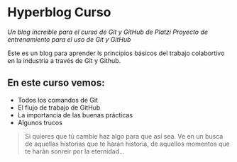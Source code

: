# Hyperblog Curso
*Un blog increíble para el curso de Git y GitHub de Platzi Proyecto de entrenamiento para el uso de Git y GitHub*

Este es un blog para aprender ls principios básicos del trabajo colabortivo en la  industria a través de Git y Github.

## En este curso vemos: 
- Todos los comandos de Git 
-  El flujo de trabajo de GitHub
- La importancia de las buenas prácticas
- Algunos trucos

> Si quieres que tú cambie haz algo para que así sea. Ve en un busca de aquellas historias que te harán historia, de aquellos momentos que te harán sonreir por la eternidad...
